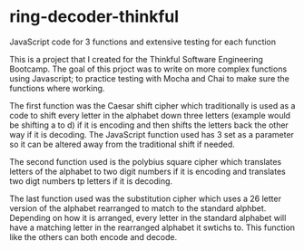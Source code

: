 # ring-decoder-thinkful
JavaScript code for 3 functions and extensive testing for each function

This is a project that I created for the Thinkful Software Engineering Bootcamp. The goal of this prjoct was to write on more complex functions using Javascript; to practice testing with Mocha and Chai to make sure the functions where working.

The first function was the Caesar shift cipher which traditionally is used as a code to shift every letter in the alphabet down three letters (example would be shifting a to d) if it is encoding and then shifts the letters back the other way if it is decoding. The JavaScript function used has 3 set as a parameter so it can be altered away from the traditional shift if needed.

The second function used is the polybius square cipher which translates letters of the alphabet to two digit numbers if it is encoding and translates two digt numbers tp letters if it is decoding.  

The last function used was the substitution cipher which uses a 26 letter version of the alphabet rearranged to match to the standard alphbet. Depending on how it is arranged, every letter in the standard alphabet will have a matching letter in the rearranged alphabet it swtichs to. This function like the others can both encode and decode.  
